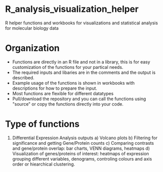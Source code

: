 # R_analysis_visualization_helper
R helper functions and workbooks for visualizations and statistical analysis for molecular biology data


# Organization

- Functions are directly in an R file and not in a library, this is for easy customization of the functions for your partical needs.
- The required inputs and libaries are in the comments and the output is described.
- Example usage of the functions is shown in workbooks with descriptions for how to prepare the input.
- Most functions are flexible for different datatypes
- Pull/download the repository and you can call the functions using "source" or copy the functions directly into your code.  

# Type of functions

1. Differential Expression Analysis outputs
a) Volcano plots
b) Filtering for significance and getting Gene/Protein counts
c) Comparing contrasts and gene/protein overlap: bar charts, VENN diagrams, heatmaps
d) Visualization of genes/proteins of interest: heatmaps of expression grouping different variables, denograms, controling colours and axis order or hiearchical clustering.

